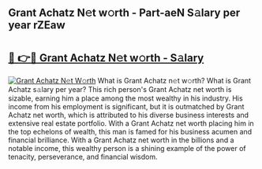 ## Grant Achatz N𝚎t w𝚘rth - Part-aeN S𝚊lary per year rZEaw

# <h2><a href="http://gc2aex.nevu.top/?p=Grant+Achatz">🔗 👉🔴 Grant Achatz N𝚎t w𝚘rth - S𝚊lary</a></h2>

[![Grant Achatz N𝚎t W𝚘rth](https://i.imgur.com/Oavwk0R.jpeg)](http://gc2aex.nevu.top/?p=Grant+Achatz)
What is Grant Achatz n𝚎t w𝚘rth? What is Grant Achatz s𝚊lary per year?
This rich person's Grant Achatz net worth is sizable, earning him a place among the most wealthy in his industry. His income from his employment is significant, but it is outmatched by Grant Achatz net worth, which is attributed to his diverse business interests and extensive real estate portfolio. With a Grant Achatz net worth placing him in the top echelons of wealth, this man is famed for his business acumen and financial brilliance. With a Grant Achatz net worth in the billions and a notable income, this wealthy person is a shining example of the power of tenacity, perseverance, and financial wisdom.
